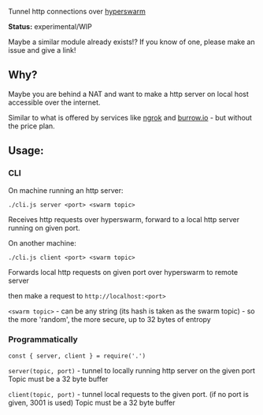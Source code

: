 
Tunnel http connections over [hyperswarm](https://github.com/hyperswarm/hyperswarm)

**Status:** experimental/WIP

Maybe a similar module already exists!? If you know of one, please make an issue and give a link! 

## Why?

Maybe you are behind a NAT and want to make a http server on local host accessible over the internet.

Similar to what is offered by services like [ngrok](https://ngrok.com/) and [burrow.io](https://burrow.io/) - but without the price plan.

## Usage:

### CLI

On machine running an http server:

`./cli.js server <port> <swarm topic>`

Receives http requests over hyperswarm, forward to a local http server running on given port.

On another machine:

`./cli.js client <port> <swarm topic>`

Forwards local http requests on given port over hyperswarm to remote server

then make a request to `http://localhost:<port>`

`<swarm topic>` - can be any string (its hash is taken as the swarm topic) - so the more 'random', the more secure, up to 32 bytes of entropy

### Programmatically

`const { server, client } = require('.')`

`server(topic, port)` - tunnel to locally running http server on the given port
Topic must be a 32 byte buffer

`client(topic, port)` - tunnel local requests to the given port. (if no port is given, 3001 is used)
Topic must be a 32 byte buffer
